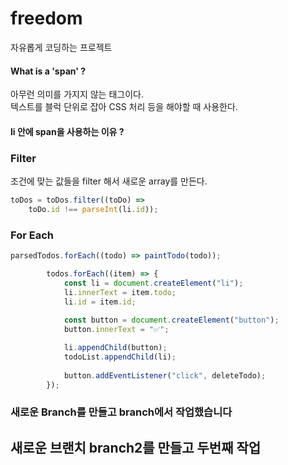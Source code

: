 # freedom
자유롭게 코딩하는 프로젝트


#### What is a 'span' ?
아무런 의미를 가지지 않는 태그이다.  
텍스트를 블럭 단위로 잡아 CSS 처리 등을 해야할 때 사용한다.  

#### li 안에 span을 사용하는 이유 ?


### Filter
조건에 맞는 값들을 filter 해서 새로운 array를 만든다.
```javascript
toDos = toDos.filter((toDo) => 
    toDo.id !== parseInt(li.id));
```

### For Each
```javascript
parsedTodos.forEach((todo) => paintTodo(todo));
```

```javascript
        todos.forEach((item) => {
            const li = document.createElement("li");
            li.innerText = item.todo;
            li.id = item.id;
            
            const button = document.createElement("button");
            button.innerText = "✅";

            li.appendChild(button);
            todoList.appendChild(li);
            
            button.addEventListener("click", deleteTodo);
        });
```


### 새로운 Branch를 만들고 branch에서 작업했습니다

## 새로운 브랜치 branch2를 만들고 두번째 작업